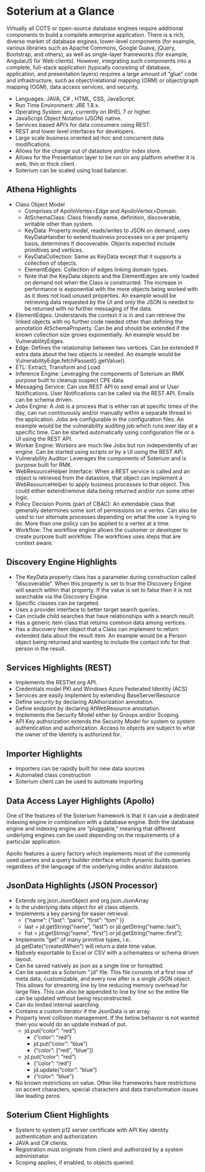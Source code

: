 # Soterium at a Glance #

Virtually all COTS or open-source database engines require additional components to build a complete enterprise application. There is a rich, diverse market of database engines, lower-level components (for example, various libraries such as Apache Commons, Google Guava, jQuery, Bootstrap, and others), as well as single-layer frameworks (for example, AngularJS for Web clients). However, integrating such components into a complete, full-stack application (typically consisting of database, application, and presentation layers) requires a large amount of “glue” code and infrastructure, such as object/relational mapping (ORM) or object/graph mapping (OGM), data access services, and security.

* Languages: JAVA, C# , HTML, CSS, JavaScript.
* Run Time Environment: JRE 1.8.x.
* Operating System: any, currently on RHEL 7 or higher.
* JavaScript Object Notation (JSON) native.
* Services based API’s  for data consumers using REST.
* REST and lower level interfaces for developers.
* Large scale business oriented ad-hoc and concurrent data modifications.
* Allows for the change out of datastore and/or index store.
* Allows for the Presentation layer to be run on any platform whether it is web, thin or thick client.
* Soterium can be scaled using load balancer.

## Athena Highlights

* Class Object Model
    * Comprises of ApolloVertex>Edge and ApolloVertex>Domain.
    * AtSchemaClass: Class friendly name, definition, discoverable, writable other than system.
    * KeyData<T>: Property model, reads/writes to JSON on demand, uses KeyDataHandler to extend business processes on a per property basis, determines if discoverable.  Objects expected include primitives and vertices.
    * KeyDataCollection<T>:  Same as KeyData<T> except that it supports a collection of objects.  
    * ElementEdges: Collection of edges linking domain types.
    * Note that the KeyData objects and the ElementEdges are only loaded on demand not when the Class is constructed.  The increase in performance is exponential with the more objects being worked with as it does not load unused properties.  An example would be retrieving data requested by the UI and only the JSON is needed to be returned with no further messaging of the data.  
* ElementEdges: Understands the context it is in and can retrieve the linked objects with no further code needed other than defining the annotation AtSchemaProperty.  Can be and should be extended if the known collection size grows exponentially.  An example would be VulnerabilityEdges.
* Edge:  Defines the relationship between two vertices.  Can be extended if extra data about the two objects is needed.  An example would be VulnerabilityEdge.fetchPassed().getValue().
* ETL:  Extract, Transform and Load 
* Inference Engine:  Leveraging the components of Soterium an RMK purpose built to cleanup suspect CPE data. 
* Messaging Service:  Can use REST API to send email and or User Notifications.  User Notifications can be called via the REST API.  Emails can be schema driven.
* Jobs Engine:  A Job is a process that is either ran at specific times of the day, can run continuously and/or manually within a separate thread in the application.  Jobs are configurable in the configuration files.  An example would be the vulnerability auditing job which runs ever day at a specific time.  Can be started automatically using configuration file or a UI using the REST API.
* Worker Engine:  Workers are much like Jobs but run independently of an engine.  Can be started using scripts or by a UI using the REST API.
* Vulnerability Auditor:  Leverages the components of Soterium and is purpose built for RMK.
* WebResourceHelper Interface:  When a REST service is called and an object is retrieved from the datastore, that object can implement a WebResourceHelper to apply business processes to that object.  This could either extend/remove data being returned and/or run some other logic.
* Policy Decision Points (part of CBAC):  An extendable class that generally determines some sort of permissions on a vertex.  Can also be used to run alternate processes depending on what the user is trying to do.  More than one policy can be applied to a vertex at a time.
* Workflow:  The workflow engine allows the customer or developer to create purpose built workflow.  The workflows uses steps that are context aware.

## Discovery Engine Highlights

* The KeyData property class has a parameter during construction called “discoverable”.  When this property is set to true the Discovery Engine will search within that property.  If the value is set to false then it is not searchable via the Discovery Engine.
* Specific classes can be targeted.
* Uses a provider interface to better target search queries.
* Can include child searches that have relationships with a search result.
* Has a generic item class that returns common data among vertices.
* Has a discovery item object that a Class can implement to return extended data about the result item.  An example would be a Person object being returned and wanting to include the contact info for that person in the result.

## Services Highlights (REST)

* Implements the RESTlet.org API.
* Credentials model PKI and Windows Azure Federated Identity (ACS)
* Services are easily implement by extending BaseServerResource
* Define security by declaring AtAthorization annotation.
* Define endpoint by declaring AtWebResource annotation.
* Implements the Security Model either by Groups and/or Scoping.
* API Key authorization extends the Security Model for system to system authentication and authorization.  Access to objects are subject to what the owner of the identity is authorized for.

## Importer Highlights

* Importers can be rapidly built for new data sources 
* Automated class construction
* Soterium client can be used to automate importing

## Data Access Layer Highlights (Apollo)

One of the features of the Soterium framework is that it can use a dedicated indexing engine in combination with a database engine. Both the database engine and indexing engine are “pluggable,” meaning that different underlying engines can be used depending on the requirements of a particular application.  

Apollo features a query factory which implements most of the commonly used queries and a query builder interface which dynamic builds queries regardless of the language of the underlying index and/or datastore.

## JsonData Highlights (JSON Processor)

* Extends org.json.JsonObject and org.json.JsonArray
* Is the underlying data object for all class objects.
* Implements a key parsing for easier retrieval.
    * {“name”: {“last”: “paris”, “first”: “tom” }} 
    * last = jd.getString(“name”, “last”) or jd.getString(“name::last”);
    * fist = jd.getString(“name”, “first”) or jd.getString(“name::first”);
* Implements “get” of many primitive types, i.e.. jd.getDate(“createdWhen”) will return a date time value.
* Natively exportable to Excel or CSV with a schemaless or schema driven layout.
* Can be saved natively as json as a single line or formatted.
* Can be saved as a Soterium “.jd” file.  This file consists of a first row of meta data, customizable, and every row after is a single JSON object.  This allows for streaming line by line reducing memory overhead for large files.  This can also be appended to line by line so the entire file can be updated without being resconstructed.
* Can do limited internal searching.
* Contains a custom iterator if the JsonData is an array.
* Property level collision management.  If the below behavior is not wanted then you would do an update instead of put.
    * jd.put(“color”: “red”)
        * {“color”: “red”}
        * jd.put(“color”: “blue”)
        * {“color”: [“red”, “blue”]}
    * jd.put(“color”: “red”)
        * {“color”: “red”}
        * jd.update(“color”: “blue”)
        * {“color”:  “blue”}
* No known restrictions on value.  Other like frameworks have restrictions on accent characters, special characters and data transformation issues like leading zeros.

## Soterium Client Highlights

* System to system p12 server certificate with API Key identity authentication and authorization.
* JAVA and C# clients.
* Registration must originate from client and authorized by a system administrator.
* Scoping applies, if enabled, to objects queried.
